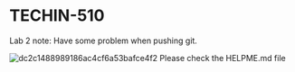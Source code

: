 # TECHIN-510

Lab 2 note:
Have some problem when pushing git. 

![dc2c1488989186ac4cf6a53bafce4f2](https://github.com/yuetongalu/TECHIN-510/assets/148395661/cda4edd0-7a58-4431-a9d1-54f429fbf2d0)
Please check the HELPME.md file
